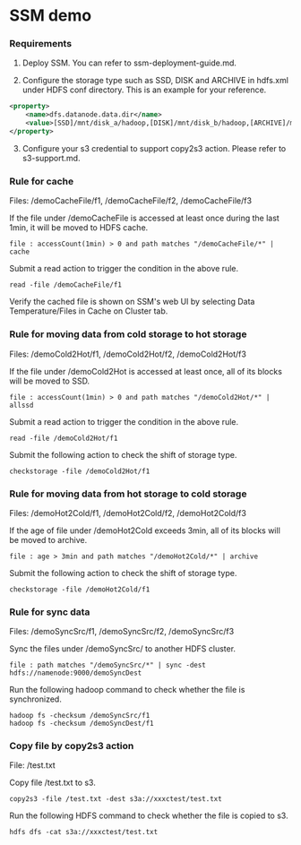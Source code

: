 # SSM demo

### Requirements

1. Deploy SSM. You can refer to ssm-deployment-guide.md.

2. Configure the storage type such as SSD, DISK and ARCHIVE in hdfs.xml under HDFS conf directory.
   This is an example for your reference.

```xml
<property>
    <name>dfs.datanode.data.dir</name>
    <value>[SSD]/mnt/disk_a/hadoop,[DISK]/mnt/disk_b/hadoop,[ARCHIVE]/mnt/disk_c/hadoop</value>
</property>
```

3. Configure your s3 credential to support copy2s3 action. Please refer to s3-support.md.



### Rule for cache

Files: /demoCacheFile/f1, /demoCacheFile/f2, /demoCacheFile/f3

If the file under /demoCacheFile is accessed at least once during the last 1min, it will be moved to HDFS cache.
```shell
file : accessCount(1min) > 0 and path matches "/demoCacheFile/*" | cache
```

Submit a read action to trigger the condition in the above rule.
```shell
read -file /demoCacheFile/f1
```

Verify the cached file is shown on SSM's web UI by selecting Data Temperature/Files in Cache on Cluster tab.


### Rule for moving data from cold storage to hot storage

Files: /demoCold2Hot/f1, /demoCold2Hot/f2, /demoCold2Hot/f3

If the file under /demoCold2Hot is accessed at least once, all of its blocks will be moved to SSD.
```shell
file : accessCount(1min) > 0 and path matches "/demoCold2Hot/*" | allssd
```

Submit a read action to trigger the condition in the above rule.
```shell
read -file /demoCold2Hot/f1
```

Submit the following action to check the shift of storage type.
```shell
checkstorage -file /demoCold2Hot/f1
```

### Rule for moving data from hot storage to cold storage

Files: /demoHot2Cold/f1, /demoHot2Cold/f2, /demoHot2Cold/f3

If the age of file under /demoHot2Cold exceeds 3min, all of its blocks will be moved to archive.
```shell
file : age > 3min and path matches "/demoHot2Cold/*" | archive
```

Submit the following action to check the shift of storage type.
```shell
checkstorage -file /demoHot2Cold/f1
```

### Rule for sync data

Files: /demoSyncSrc/f1, /demoSyncSrc/f2, /demoSyncSrc/f3

Sync the files under /demoSyncSrc/ to another HDFS cluster.
```shell
file : path matches "/demoSyncSrc/*" | sync -dest hdfs://namenode:9000/demoSyncDest
```

Run the following hadoop command to check whether the file is synchronized.
```shell
hadoop fs -checksum /demoSyncSrc/f1
hadoop fs -checksum /demoSyncDest/f1
```

### Copy file by copy2s3 action

File: /test.txt

Copy file /test.txt to s3.
```shell
copy2s3 -file /test.txt -dest s3a://xxxctest/test.txt
```


Run the following HDFS command to check whether the file is copied to s3.
```shell
hdfs dfs -cat s3a://xxxctest/test.txt
```

